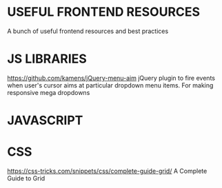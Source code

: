 # USEFUL FRONTEND RESOURCES
A bunch of useful frontend resources and best practices

# JS LIBRARIES

https://github.com/kamens/jQuery-menu-aim jQuery plugin to fire events when user's cursor aims at particular dropdown menu items. For making responsive mega dropdowns

# JAVASCRIPT

# CSS

https://css-tricks.com/snippets/css/complete-guide-grid/  A Complete Guide to Grid
